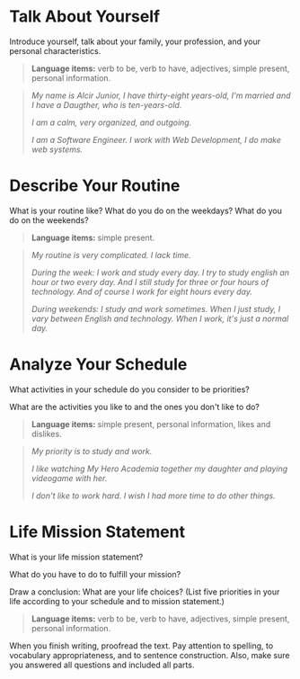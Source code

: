 # Talk About Yourself

Introduce yourself, talk about your family, your profession, and your personal characteristics.

> **Language items:** verb to be, verb to have, adjectives, simple present, personal information.

> _My name is Alcir Junior, I have thirty-eight years-old, I'm married and I have a Daugther, who is ten-years-old._
>
> _I am a calm, very organized, and outgoing._
>
> _I am a Software Engineer. I work with Web Development, I do make web systems._

# Describe Your Routine

What is your routine like? What do you do on the weekdays? What do you do on the weekends?

> **Language items:** simple present.

> _My routine is very complicated. I lack time._
>
> _During the week: I work and study every day. I try to study english an hour or two every day. And I still study for three or four hours of technology. And of course I work for eight hours every day._
>
> _During weekends: I study and work sometimes. When I just study, I vary between English and technology. When I work, it's just a normal day._

# Analyze Your Schedule

What activities in your schedule do you consider to be priorities?

What are the activities you like to and the ones you don't like to do?

> **Language items:** simple present, personal information, likes and dislikes.

> _My priority is to study and work._
>
> _I like watching My Hero Academia together my daughter and playing videogame with her._
>
> _I don't like to work hard. I wish I had more time to do other things._

# Life Mission Statement

What is your life mission statement?

What do you have to do to fulfill your mission?

Draw a conclusion: What are your life choices? (List five priorities in your life according to your schedule and to mission statement.)

> **Language items:** verb to be, verb to have, adjectives, simple present, personal information.

When you finish writing, proofread the text. Pay attention to spelling, to vocabulary appropriateness, and to sentence construction. Also, make sure you answered all questions and included all parts.
